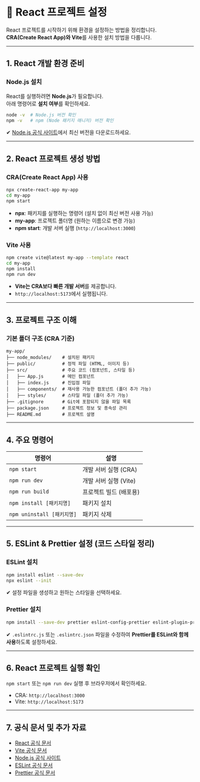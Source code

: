 # 📌 React 프로젝트 설정

React 프로젝트를 시작하기 위해 환경을 설정하는 방법을 정리합니다.  
**CRA(Create React App)와 Vite**를 사용한 설치 방법을 다룹니다.

---

## 1. React 개발 환경 준비

### Node.js 설치
React를 실행하려면 **Node.js**가 필요합니다.  
아래 명령어로 **설치 여부**를 확인하세요.

```sh
node -v  # Node.js 버전 확인
npm -v   # npm (Node 패키지 매니저) 버전 확인
```

✔ [Node.js 공식 사이트](https://nodejs.org/)에서 최신 버전을 다운로드하세요.

---

## 2. React 프로젝트 생성 방법

### CRA(Create React App) 사용
```sh
npx create-react-app my-app
cd my-app
npm start
```
- **npx**: 패키지를 실행하는 명령어 (설치 없이 최신 버전 사용 가능)
- **my-app**: 프로젝트 폴더명 (원하는 이름으로 변경 가능)
- **npm start**: 개발 서버 실행 (`http://localhost:3000`)

### Vite 사용
```sh
npm create vite@latest my-app --template react
cd my-app
npm install
npm run dev
```
- **Vite는 CRA보다 빠른 개발 서버**를 제공합니다.
- `http://localhost:5173`에서 실행됩니다.

---

## 3. 프로젝트 구조 이해

### 기본 폴더 구조 (CRA 기준)
```
my-app/
├── node_modules/    # 설치된 패키지
├── public/          # 정적 파일 (HTML, 이미지 등)
├── src/             # 주요 코드 (컴포넌트, 스타일 등)
│   ├── App.js       # 메인 컴포넌트
│   ├── index.js     # 진입점 파일
│   ├── components/  # 재사용 가능한 컴포넌트 (폴더 추가 가능)
│   ├── styles/      # 스타일 파일 (폴더 추가 가능)
├── .gitignore       # Git에 포함되지 않을 파일 목록
├── package.json     # 프로젝트 정보 및 종속성 관리
├── README.md        # 프로젝트 설명
```

---

## 4. 주요 명령어

| 명령어 | 설명 |
|--------|------|
| `npm start` | 개발 서버 실행 (CRA) |
| `npm run dev` | 개발 서버 실행 (Vite) |
| `npm run build` | 프로젝트 빌드 (배포용) |
| `npm install [패키지명]` | 패키지 설치 |
| `npm uninstall [패키지명]` | 패키지 삭제 |

---

## 5. ESLint & Prettier 설정 (코드 스타일 정리)

### ESLint 설치
```sh
npm install eslint --save-dev
npx eslint --init
```
✔ 설정 파일을 생성하고 원하는 스타일을 선택하세요.

### Prettier 설치
```sh
npm install --save-dev prettier eslint-config-prettier eslint-plugin-prettier
```
✔ `.eslintrc.js` 또는 `.eslintrc.json` 파일을 수정하여 **Prettier를 ESLint와 함께 사용**하도록 설정하세요.

---

## 6. React 프로젝트 실행 확인
`npm start` 또는 `npm run dev` 실행 후 브라우저에서 확인하세요.
- CRA: `http://localhost:3000`
- Vite: `http://localhost:5173`

---

## 7. 공식 문서 및 추가 자료
- [React 공식 문서](https://react.dev/)
- [Vite 공식 문서](https://vitejs.dev/)
- [Node.js 공식 사이트](https://nodejs.org/)
- [ESLint 공식 문서](https://eslint.org/)
- [Prettier 공식 문서](https://prettier.io/)
